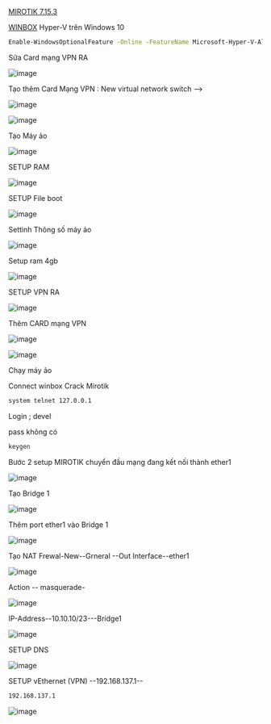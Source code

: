[MIROTIK 7.15.3](https://drive.google.com/file/d/1YBNwXz_-B0kL67EhieFvGFH4z9_6LAhh/view?usp=sharing)

[WINBOX](https://mikrotik.com/download)
Hyper-V trên Windows 10
```bash
Enable-WindowsOptionalFeature -Online -FeatureName Microsoft-Hyper-V-All
```

Sữa Card mạng VPN RA

![image](https://github.com/user-attachments/assets/4039c440-c37c-4ef3-9595-1e9c2378fde3)

Tạo thêm Card Mạng VPN : New virtual network switch -->

![image](https://github.com/user-attachments/assets/f6116aef-24fe-4e93-8398-b29dcb11945a)

![image](https://github.com/user-attachments/assets/a9c54843-5286-4c42-a67b-130a7b05ba64)

Tạo Máy ảo

![image](https://github.com/user-attachments/assets/aa34e5b2-bdaf-4339-bcff-83b24965fd43)

SETUP RAM

![image](https://github.com/user-attachments/assets/810b83c8-18f8-4c3b-a086-72ed7fbf1011)

SETUP File boot

![image](https://github.com/user-attachments/assets/0eef448f-e6ba-4f59-a2f9-562a099515fd)

Settinh Thông số máy ảo

![image](https://github.com/user-attachments/assets/16c118a0-dbfb-4541-bec4-22af14a1c5d7)

Setup ram 4gb

![image](https://github.com/user-attachments/assets/e5904cd8-ecf5-4a68-a607-4513b551f210)

SETUP VPN RA

![image](https://github.com/user-attachments/assets/12027dfb-5c6b-48c7-8fb0-fd30b252b710)

Thêm CARD mạng VPN 

![image](https://github.com/user-attachments/assets/72158e8e-779d-4b9f-b7b8-adfa89541407)

![image](https://github.com/user-attachments/assets/0ef7f31c-dabb-4754-a9a7-9cf948c5ce9d)

Chạy máy ảo

Connect winbox Crack Mirotik
```bash
system telnet 127.0.0.1
```

Login ; devel

pass không có

```bash
keygen
```

Bước 2 setup MIROTIK chuyển đầu mạng đang kết nối thành ether1 

![image](https://github.com/user-attachments/assets/532f01ce-8e46-4278-a858-40b276316ccc)

Tạo Bridge 1

![image](https://github.com/user-attachments/assets/21917e7c-f93e-4920-8a3c-f04e1ae3b9c7)

Thêm port ether1 vào Bridge 1

![image](https://github.com/user-attachments/assets/db43b3e9-05c3-4f8d-992d-187f9fc77b89)

Tạo NAT Frewal-New--Grneral --Out Interface--ether1

![image](https://github.com/user-attachments/assets/7443a42a-20d4-4cf6-8540-f2461cff7610)

Action -- masquerade-

![image](https://github.com/user-attachments/assets/585fdefe-c8e2-43ec-8850-427645eeac6b)

IP-Address--10.10.10/23---Bridge1

![image](https://github.com/user-attachments/assets/429b94d1-2c37-480c-9dd1-538267e11eeb)

SETUP DNS

![image](https://github.com/user-attachments/assets/6f3e2591-5cc0-4697-953b-6a6b4f386aed)

SETUP vEthernet (VPN) --192.168.137.1--
```bash
192.168.137.1
```
![image](https://github.com/user-attachments/assets/19cbb4e9-cffd-4ca2-a4b8-30f1897ebdd6)



